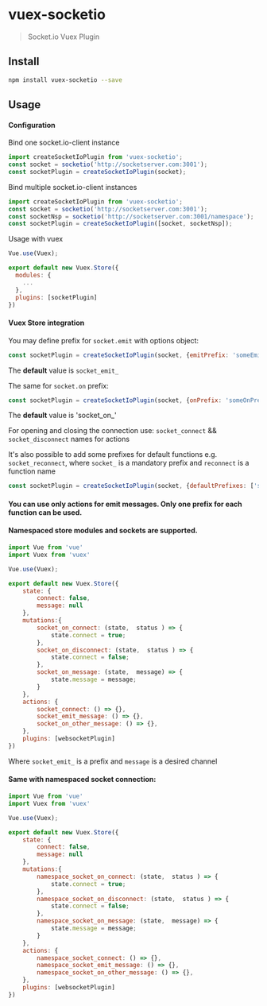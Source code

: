 # vuex-socketio

> Socket.io Vuex Plugin

## Install

``` bash
npm install vuex-socketio --save
```

## Usage
#### Configuration
Bind one socket.io-client instance
``` js
import createSocketIoPlugin from 'vuex-socketio';
const socket = socketio('http://socketserver.com:3001');
const socketPlugin = createSocketIoPlugin(socket);
```

Bind multiple socket.io-client instances
``` js
import createSocketIoPlugin from 'vuex-socketio';
const socket = socketio('http://socketserver.com:3001');
const socketNsp = socketio('http://socketserver.com:3001/namespace');
const socketPlugin = createSocketIoPlugin([socket, socketNsp]);
```

Usage with vuex
``` js
Vue.use(Vuex);

export default new Vuex.Store({
  modules: {
    ...
  },
  plugins: [socketPlugin]
})
```
#### Vuex Store integration

You may define prefix for `socket.emit` with options object:
``` js
const socketPlugin = createSocketIoPlugin(socket, {emitPrefix: 'someEmitPrefix');
```
The **default** value is `socket_emit_`

The same for `socket.on` prefix:
``` js
const socketPlugin = createSocketIoPlugin(socket, {onPrefix: 'someOnPrefix');
```
The **default** value is 'socket_on_'

For opening and closing the connection use: `socket_connect` && `socket_disconnect` names for actions

It's also possible to add some prefixes for default functions e.g. `socket_reconnect`,
where `socket_` is a mandatory prefix and `reconnect` is a function name

``` js
const socketPlugin = createSocketIoPlugin(socket, {defaultPrefixes: ['socket_reconnect']);
```

#### You can use only **actions** for emit messages. Only one prefix for each function can be used.
#### Namespaced store modules and sockets are supported.

``` js
import Vue from 'vue'
import Vuex from 'vuex'

Vue.use(Vuex);

export default new Vuex.Store({
    state: {
        connect: false,
        message: null
    },
    mutations:{
        socket_on_connect: (state,  status ) => {
            state.connect = true;
        },
        socket_on_disconnect: (state,  status ) => {
            state.connect = false;
        },
        socket_on_message: (state,  message) => {
            state.message = message;
        }
    },
    actions: {
        socket_connect: () => {},
        socket_emit_message: () => {},
        socket_on_other_message: () => {},
    },
    plugins: [websocketPlugin]
})
```

Where `socket_emit_` is a prefix and `message` is a desired channel

#### Same with namespaced socket connection:

``` js
import Vue from 'vue'
import Vuex from 'vuex'

Vue.use(Vuex);

export default new Vuex.Store({
    state: {
        connect: false,
        message: null
    },
    mutations:{
        namespace_socket_on_connect: (state,  status ) => {
            state.connect = true;
        },
        namespace_socket_on_disconnect: (state,  status ) => {
            state.connect = false;
        },
        namespace_socket_on_message: (state,  message) => {
            state.message = message;
        }
    },
    actions: {
        namespace_socket_connect: () => {},
        namespace_socket_emit_message: () => {},
        namespace_socket_on_other_message: () => {},
    },
    plugins: [websocketPlugin]
})
```


